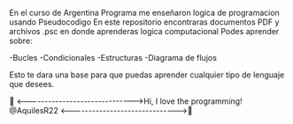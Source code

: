 En el curso de Argentina Programa me enseñaron logica de programacion usando Pseudocodigo
En este repositorio encontraras documentos PDF y archivos .psc en donde aprenderas logica computacional
Podes aprender sobre:

-Bucles
-Condicionales
-Estructuras
-Diagrama de flujos 

Esto te dara una base para que puedas aprender cualquier tipo de lenguaje que desees.

💞️ <------------------------------>Hi, I love the programming! @AquilesR22 <------------------------------>💞️
